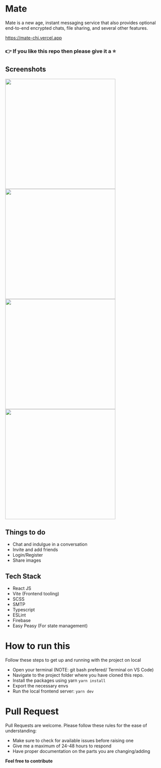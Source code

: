 # Mate

Mate is a new age, instant messaging service that also provides optional end-to-end encrypted chats, file sharing, and several other features.

https://mate-chi.vercel.app
### 👉 If you like this repo then please give it a ⭐️

## Screenshots

<div style={{display: "flex"}} >
<img width="350px" src="https://user-images.githubusercontent.com/34975209/194766012-4141a103-14e5-47ea-ae26-196828bd91be.png" />
<img width="350px" src="https://user-images.githubusercontent.com/34975209/194766015-37e2970b-93a2-438c-a532-cbc92b777400.png" />
</div>

<div style={{display: "flex"}} >
<img width="350px" src="https://user-images.githubusercontent.com/34975209/194766016-73c08c65-4120-4b6c-8e2e-1fd074287361.png" />
<img width="350px" src="https://user-images.githubusercontent.com/34975209/194766021-85bc7209-0e38-446b-ada4-91a8f840e57e.png" />
</div>

## Things to do

* Chat and indulgue in a conversation
* Invite and add friends
* Login/Register
* Share images

## Tech Stack

* React JS
* Vite (Frontend tooling)
* SCSS
* SMTP
* Typescript
* ESLint
* Firebase
* Easy Peasy (For state management)

# How to run this

Follow these steps to get up and running with the project on local

* Open your terminal (NOTE: git bash prefered/ Terminal on VS Code)
* Navigate to the project folder where you have cloned this repo.
* Install the packages using yarn `yarn install`
* Export the necessary envs
* Run the local frontend server: `yarn dev`

# Pull Request
Pull Requests are welcome. Please follow these rules for the ease of understanding:

* Make sure to check for available issues before raising one
* Give me a maximum of 24-48 hours to respond
* Have proper documentation on the parts you are changing/adding

**Feel free to contribute**
